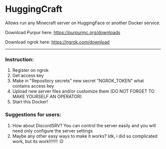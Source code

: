 # HuggingCraft
Allows run any Minecraft server on HuggingFace or another Docker service.

Download Purpur here: https://purpurmc.org/downloads

Download ngrok here: https://ngrok.com/download

----
### Instruction:
1. Register on ngrok
2. Get access key
3. Make in "Repository secrets" new secret "NGROK_TOKEN" what contains access key
4. Upload new server files and/or customize them (DO NOT FORGET TO MAKE YOURSELF AN OPERATOR)
5. Start this Docker!

### Suggestions for users:
1. How about DiscordSRV? You can control the server easily and you will need only configure the server settings
2. Maybe any other easy ways to make it works? Idk, i did so complicated work, but its work!!!!!!! :D
